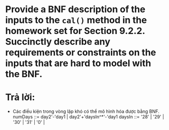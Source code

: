 #  Provide a BNF description of the inputs to the `cal()` method in the homework set for Section 9.2.2. Succinctly describe any requirements or constraints on the inputs that are hard to model with the BNF.

# Trả lời:
* Các điều kiện trong vòng lặp khó có thể mô hình hóa được bằng BNF.
numDays ::= day2'-'day1 | day2'+'daysIn^*'-'day1
daysIn ::= '28' | '29' | '30' | '31' | '0' |